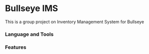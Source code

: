# Bullseye IMS
This is a group project on Inventory Management System for Bullseye

### Language and Tools

### Features


